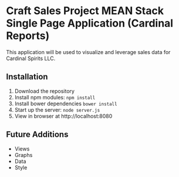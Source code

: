 # Craft Sales Project MEAN Stack Single Page Application (Cardinal Reports)

This application will be used to visualize and leverage sales data for Cardinal Spirits LLC.

## Installation
1. Download the repository
2. Install npm modules: `npm install`
3. Install bower dependencies `bower install`
4. Start up the server: `node server.js`
5. View in browser at http://localhost:8080

## Future Additions
- Views
- Graphs
- Data
- Style
